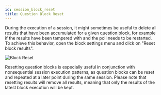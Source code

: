 ```yaml
---
id: session_block_reset
title: Question Block Reset
---
```


During the execution of a session, it might sometimes be useful to delete all results that have been accumulated for a given question block, for example if the results have been tampered with and the poll needs to be restarted. To achieve this behavior, open the block settings menu and click on "Reset block results".

![Block Reset](assets/block_reset.gif)

Resetting question blocks is especially useful in conjunction with nonsequential session execution patterns, as question blocks can be reset and repeated at a later point during the same session. Please note that resetting results will remove all results, meaning that only the results of the latest block execution will be kept.
